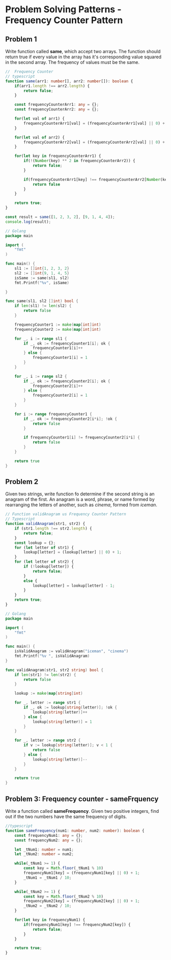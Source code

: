 # Problem Solving Patterns - Frequency Counter Pattern

## Problem 1
Write function called **same**, which accept two arrays. The function should return true if every value in the array has it's corresponding value squared in the second array. The frequency of values must be the same.

```ts
//  Frequency Counter
// typescript
function same(arr1: number[], arr2: number[]): boolean {
    if(arr1.length !== arr2.length) {
        return false;
    }

    const frequencyCounterArr1: any = {};
    const frequencyCounterArr2: any = {};

    for(let val of arr1) {
        frequencyCounterArr1[val] = (frequencyCounterArr1[val] || 0) + 1; 
    }

    for(let val of arr2) {
        frequencyCounterArr2[val] = (frequencyCounterArr2[val] || 0) + 1;
    }

    for(let key in frequencyCounterArr1) {
        if(!(Number(key) ** 2 in frequencyCounterArr2)) {
            return false;
        }

        if(frequencyCounterArr1[key] !== frequencyCounterArr2[Number(key) ** 2]) {
            return false
        }
    }

    return true;
}

const result = same([1, 2, 3, 2], [9, 1, 4, 4]);
console.log(result);
```

```go
// Golang
package main

import (
	"fmt"
)

func main() {
	sl1 := []int{1, 2, 3, 2}
	sl2 := []int{9, 1, 4, 5}
	isSame := same(sl1, sl2)
	fmt.Printf("%v", isSame)

}

func same(sl1, sl2 []int) bool {
	if len(sl1) != len(sl2) {
		return false
	}

	frequencyCounter1 := make(map[int]int)
	frequencyCounter2 := make(map[int]int)

	for _, i := range sl1 {
		if _, ok := frequencyCounter1[i]; ok {
			frequencyCounter1[i]++
		} else {
			frequencyCounter1[i] = 1
		}
	}

	for _, i := range sl2 {
		if _, ok := frequencyCounter2[i]; ok {
			frequencyCounter2[i]++
		} else {
			frequencyCounter2[i] = 1
		}
	}

	for i := range frequencyCounter1 {
		if _, ok := frequencyCounter2[i*i]; !ok {
			return false
		}

		if frequencyCounter1[i] != frequencyCounter2[i*i] {
			return false
		}
	}

	return true
}

```

## Problem 2
Given two strings, write function fo determine if the second string is an anagram of the first. An anagram is a word, phrase, or name formed by rearranging the letters of another, such as *cinema*, formed from *iceman*.

```ts
// Function validAnagram us Frequency Counter Pattern
// Typescript
function validAnagram(str1, str2) {
    if (str1.length !== str2.length) {
        return false;
    }
    const lookup = {};
    for (let letter of str1) {
        lookup[letter] = (lookup[letter] || 0) + 1;
    }
    for (let letter of str2) {
        if (!lookup[letter]) {
            return false;
        }
        else {
            lookup[letter] = lookup[letter] - 1;
        }
    }
    return true;
}
```

```go
// Golang
package main

import (
	"fmt"
)

func main() {
	isValidAnagram := validAnagram("iceman", "cinema")
	fmt.Printf("%v ", isValidAnagram)
}

func validAnagram(str1, str2 string) bool {
	if len(str1) != len(str2) {
		return false
	}

	lookup := make(map[string]int)

	for _, letter := range str1 {
		if _, ok := lookup[string(letter)]; !ok {
			lookup[string(letter)]++
		} else {
			lookup[string(letter)] = 1
		}
	}

	for _, letter := range str2 {
		if v := lookup[string(letter)]; v < 1 {
			return false
		} else {
			lookup[string(letter)]--
		}
	}

	return true
}

```

## Problem 3: Frequency counter - sameFrquency
Write a function called **sameFrequency**. Given two positive integers, find out if the two numbers have the same frequency of digits.
```ts
//typescript
function sameFrequency(num1: number, num2: number): boolean {
    const frequencyNum1: any = {};
    const frequencyNum2: any = {};

    let _tNum1: number = num1;
    let _tNum2: number = num2;

    while(_tNum1 >= 1) {
        const key = Math.floor(_tNum1 % 10)
        frequencyNum1[key] = (frequencyNum1[key] || 0) + 1;
        _tNum1 = _tNum1 / 10;
    }

    while(_tNum2 >= 1) {
        const key = Math.floor(_tNum2 % 10)
        frequencyNum2[key] = (frequencyNum2[key] || 0) + 1;
        _tNum2 = _tNum2 / 10;
    }

    for(let key in frequencyNum1) {
        if(frequencyNum1[key] !== frequencyNum2[key]) {
            return false;
        }
    }

    return true;
}
```

